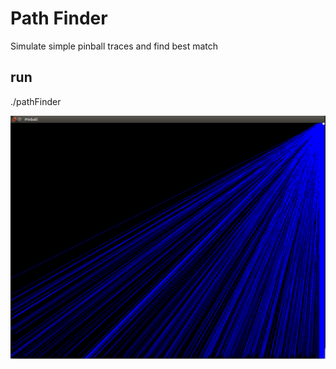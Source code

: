 # Path Finder
Simulate simple pinball traces and find best match

## run
./pathFinder


![PathFinder](https://raw.githubusercontent.com/psnl/pathFinder/master/screenshot.png)